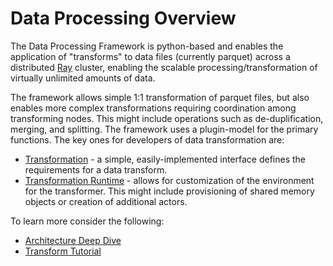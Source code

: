 # Data Processing Overview 
The Data Processing Framework is python-based and enables the 
application of "transforms" to data files (currently parquet) across a distributed 
[Ray](https://docs.ray.io/en/latest/index.html) cluster, enabling the
scalable processing/transformation of virtually unlimited amounts of data. 

The framework allows simple 1:1 transformation of parquet files, but also enables
more complex transformations requiring coordination among transforming nodes.
This might include operations such as de-duplification, merging, and splitting.
The framework uses a plugin-model for the primary functions.  The key ones for
developers of data transformation are:
* [Transformation](../src/data_processing/transform/table_transform.py) - a simple, easily-implemented interface defines
the requirements for a data transform.
* [Transformation Runtime](../src/data_processing/ray/transform_runtime.py) - allows for customization of the environment for the transformer.
This might include provisioning of shared memory objects or creation of additional actors.

To learn more consider the following:
* [Architecture Deep Dive](architecture.md)
* [Transform Tutorial](transform-tutorials.md)

